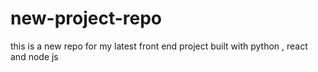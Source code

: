 # new-project-repo
this is a new repo for my latest front end project built with python , react and node js
